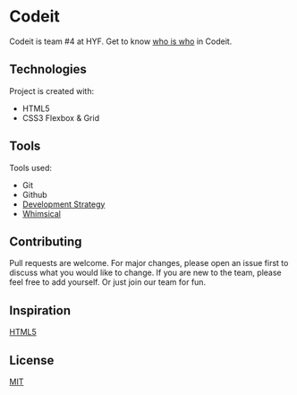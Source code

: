 # Codeit

Codeit is team #4 at HYF.
Get to know [who is who](https://lujianna.github.io/codeit/) in Codeit.

## Technologies
Project is created with:
* HTML5
* CSS3 Flexbox & Grid

## Tools
Tools used:
* Git
* Github
* [Development Strategy](development-strategy.md)
* [Whimsical](whimsical.com)

## Contributing
Pull requests are welcome. For major changes, please open an issue first to discuss what you would like to change.
If you are new to the team, please feel free to add yourself.
Or just join our team for fun.

## Inspiration
[HTML5](https://freehtml5.co)


## License
[MIT](https://choosealicense.com/licenses/mit/)